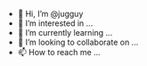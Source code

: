 - 👋 Hi, I’m @jugguy
- 👀 I’m interested in ...
- 🌱 I’m currently learning ...
- 💞️ I’m looking to collaborate on ...
- 📫 How to reach me ...

<!---
jugguy/jugguy is a ✨ special ✨ repository because its `README.md` (this file) appears on your GitHub profile.
You can click the Preview link to take a look at your changes.
--->
